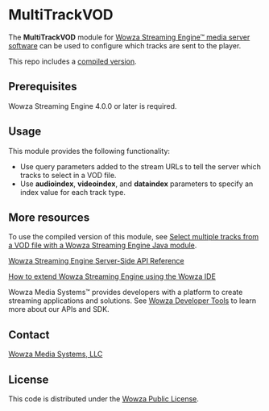 # MultiTrackVOD

The **MultiTrackVOD** module for [Wowza Streaming Engine™ media server software](https://www.wowza.com/products/streaming-engine) can be used to configure which tracks are sent to the player.

This repo includes a [compiled version](/lib/wse-plugin-multitrackvod.jar).

## Prerequisites

Wowza Streaming Engine 4.0.0 or later is required.

## Usage

This module provides the following functionality:

* Use query parameters added to the stream URLs to tell the server which tracks to select in a VOD file.
* Use **audioindex**, **videoindex**, and **dataindex** parameters to specify an index value for each track type.

## More resources
To use the compiled version of this module, see [Select multiple tracks from a VOD file with a Wowza Streaming Engine Java module](https://www.wowza.com/docs/how-to-select-multiple-tracks-from-a-vod-file-modulemultitrackvod). 

[Wowza Streaming Engine Server-Side API Reference](https://www.wowza.com/resources/serverapi/)

[How to extend Wowza Streaming Engine using the Wowza IDE](https://www.wowza.com/docs/how-to-extend-wowza-streaming-engine-using-the-wowza-ide)

Wowza Media Systems™ provides developers with a platform to create streaming applications and solutions. See [Wowza Developer Tools](https://www.wowza.com/developer) to learn more about our APIs and SDK.

## Contact

[Wowza Media Systems, LLC](https://www.wowza.com/contact)

## License

This code is distributed under the [Wowza Public License](https://github.com/WowzaMediaSystems/wse-plugin-multitrackvod/blob/master/LICENSE.txt).
